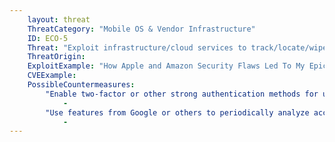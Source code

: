 ```yaml
---
    layout: threat
    ThreatCategory: "Mobile OS & Vendor Infrastructure"
    ID: ECO-5
    Threat: "Exploit infrastructure/cloud services to track/locate/wipe device without consent, e.g. Google\'s Android Device Manager or Apple\'s Find my iPhone"
    ThreatOrigin:
    ExploitExample: "How Apple and Amazon Security Flaws Led To My Epic Hacking [^197]"
    CVEExample:
    PossibleCountermeasures:
        "Enable two-factor or other strong authentication methods for user accounts on Google, Apple, or other device management and tracking services.":
            - 
        "Use features from Google or others to periodically analyze account activity for suspicious logins.":
            - 
---
```

